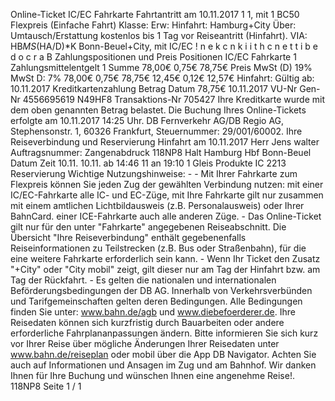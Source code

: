 Online-Ticket IC/EC Fahrkarte Fahrtantritt am 10.11.2017 1 1, mit 1 BC50 Flexpreis (Einfache Fahrt) Klasse: Erw: Hinfahrt: Hamburg+City Über: Umtausch/Erstattung kostenlos bis 1 Tag vor Reiseantritt (Hinfahrt). VIA: HB*MS*(HA/D)*K Bonn-Beuel+City, mit IC/EC ! n e k c n k i i t h c n e t t i b e d o c r a B Zahlungspositionen und Preis Positionen IC/EC Fahrkarte 1 Zahlungsmittelentgelt 1 Summe 78,00€ 0,75€ 78,75€ Preis MwSt (D) 19% MwSt D: 7% 78,00€ 0,75€ 78,75€ 12,45€ 0,12€ 12,57€ Hinfahrt: Gültig ab: 10.11.2017 Kreditkartenzahlung Betrag Datum 78,75€ 10.11.2017 VU-Nr Gen-Nr 4556695619 N49HF8 Transaktions-Nr 705427 Ihre Kreditkarte wurde mit dem oben genannten Betrag belastet. Die Buchung Ihres Online-Tickets erfolgte am 10.11.2017 14:25 Uhr. DB Fernverkehr AG/DB Regio AG, Stephensonstr. 1, 60326 Frankfurt, Steuernummer: 29/001/60002. Ihre Reiseverbindung und Reservierung Hinfahrt am 10.11.2017 Herr Jens walter Auftragsnummer: Zangenabdruck 118NP8 Halt Hamburg Hbf Bonn-Beuel Datum Zeit 10.11. 10.11. ab 14:46 11 an 19:10 1 Gleis Produkte IC 2213 Reservierung Wichtige Nutzungshinweise: - - Mit Ihrer Fahrkarte zum Flexpreis können Sie jeden Zug der gewählten Verbindung nutzen: mit einer IC/EC-Fahrkarte alle IC- und EC-Züge, mit Ihre Fahrkarte gilt nur zusammen mit einem amtlichen Lichtbildausweis (z.B. Personalausweis) oder Ihrer BahnCard. einer ICE-Fahrkarte auch alle anderen Züge. - Das Online-Ticket gilt nur für den unter "Fahrkarte" angegebenen Reiseabschnitt. Die Übersicht "Ihre Reiseverbindung" enthält gegebenenfalls Reiseinformationen zu Teilstrecken (z.B. Bus oder Straßenbahn), für die eine weitere Fahrkarte erforderlich sein kann. - Wenn Ihr Ticket den Zusatz "+City" oder "City mobil" zeigt, gilt dieser nur am Tag der Hinfahrt bzw. am Tag der Rückfahrt. - Es gelten die nationalen und internationalen Beförderungsbedingungen der DB AG. Innerhalb von Verkehrsverbünden und Tarifgemeinschaften gelten deren Bedingungen. Alle Bedingungen finden Sie unter: www.bahn.de/agb und www.diebefoerderer.de. Ihre Reisedaten können sich kurzfristig durch Bauarbeiten oder andere erforderliche Fahrplananpassungen ändern. Bitte informieren Sie sich kurz vor Ihrer Reise über mögliche Änderungen Ihrer Reisedaten unter www.bahn.de/reiseplan oder mobil über die App DB Navigator. Achten Sie auch auf Informationen und Ansagen im Zug und am Bahnhof. Wir danken Ihnen für Ihre Buchung und wünschen Ihnen eine angenehme Reise!. 118NP8 Seite 1 / 1